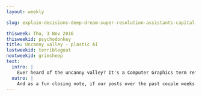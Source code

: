```yaml
---
layout: weekly

slug: explain-decisions-deep-dream-super-resolution-assistants-capital-raising

thisweek: Thu, 3 Nov 2016
thisweekid: psychodonkey
title: Uncanny valley - plastic AI
lastweekid: terriblegoat
nextweekid: grimsheep
text:
  intro: |
    Ever heard of the uncanny valley? It's a Computer Graphics term referring to photo-realist work that somehow just doesn't quite "feel" right. Close, but.. plastic.. and can't really explain why. It's a conceptual trick-step to apply this to AI, but it is interesting that several of our items this week relate in some or other way to the "space" between the promises, intentions and applications of AI work at the moment. From "hallucinated details", "blanket facial surveillance" and the vaguely disappointing performance of "AI assistants" it's ironic that some of this discontent would simply go away if we stopped caring about things like privacy or fidelity (of reality, or social contracts in general). Anyway, perhaps seeing this connection is a bit like those old "3D magic images", where you had to focus just right and suddenly \*pop\*, ice cream cone. Look closely, there's an ice-cream cone in here too.
  outro: |
    And as a fun closing note, if our posts over the past couple weeks regarding blanket surveillance, automatic facial detection and descrambling pixelated faces have you a little unnerved, take heart (and follow the work [EPIC](https://epic.org/privacy/facerecognition/) does). Some researchers from Carnegie Mellon have got you covered with ["Real and Stealthy Attacks on State-of-the-Art Face Recognition"](https://www.cs.cmu.edu/~sbhagava/papers/face-rec-ccs16.pdf) (redux: clever reverse mapping peturbations applied to printed glasses frames - you are now Russell Crowe). You could also hook up some wild hair and makeup options from [CVDazzle](https://cvdazzle.com/) or if you're on the run from drones go the full fashion route with [Stealth Wear](https://ahprojects.com/projects/stealth-wear/). You're welcome.
---
```

